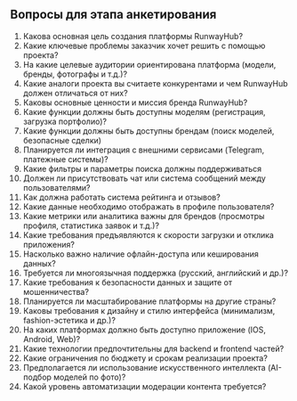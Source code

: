 ## Вопросы для этапа анкетирования
1. Какова основная цель создания платформы RunwayHub? 
2. Какие ключевые проблемы заказчик хочет решить с помощью проекта? 
3. На какие целевые аудитории ориентирована платформа (модели, бренды, фотографы и т.д.)? 
4. Какие аналоги проекта вы считаете конкурентами и чем RunwayHub должен отличаться от них? 
5. Каковы основные ценности и миссия бренда RunwayHub?
6. Какие функции должны быть доступны моделям (регистрация, загрузка портфолио)?
7. Какие функции должны быть доступны брендам (поиск моделей, безопасные сделки)
8. Планируется ли интеграция с внешними сервисами (Telegram, платежные системы)?
9. Какие фильтры и параметры поиска должны поддерживаться
10. Должен ли присутствовать чат или система сообщений между пользователями?
11. Как должна работать система рейтинга и отзывов?
12. Какие данные необходимо отображать в профиле пользователя?
13. Какие метрики или аналитика важны для брендов (просмотры профиля, статистика заявок и т.д.)?
14. Какие требования предъявляются к скорости загрузки и отклика приложения?
15. Насколько важно наличие офлайн-доступа или кеширования данных?
16. Требуется ли многоязычная поддержка (русский, английский и др.)?
17.	Какие требования к безопасности данных и защите от мошенничества?
18.	Планируется ли масштабирование платформы на другие страны?
19.	Каковы требования к дизайну и стилю интерфейса (минимализм, fashion-эстетика и др.)?
20. На каких платформах должно быть доступно приложение (IOS, Android, Web)?
21. Какие технологии предпочтительны для backend и frontend частей?
22. Какие ограничения по бюджету и срокам реализации проекта?
23. Предполагается ли использование искусственного интеллекта (AI-подбор моделей по фото)?
24. Какой уровень автоматизации модерации контента требуется?
